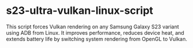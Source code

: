 # s23-ultra-vulkan-linux-script
This script forces Vulkan rendering on any Samsung Galaxy S23 variant using ADB from Linux. It improves performance, reduces device heat, and extends battery life by switching system rendering from OpenGL to Vulkan.
